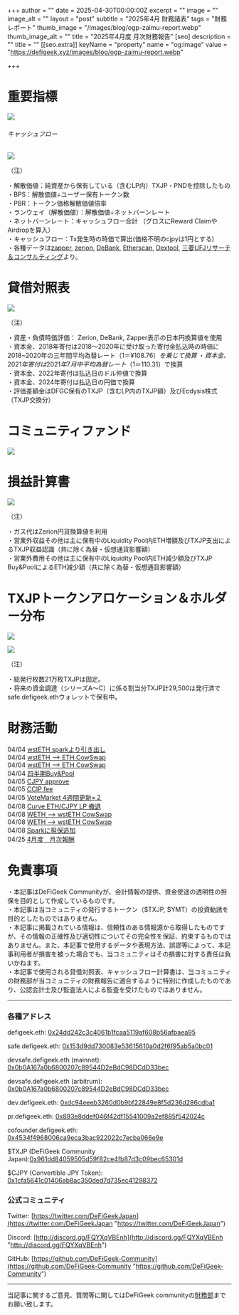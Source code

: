 
+++
author = ""
date = 2025-04-30T00:00:00Z
excerpt = ""
image = ""
image_alt = ""
layout = "post"
subtitle = "2025年4月 財務諸表"
tags = "財務レポート"
thumb_image = "/images/blog/ogp-zaimu-report.webp"
thumb_image_alt = ""
title = "2025年4月度 月次財務報告"
[seo]
description = ""
title = ""
[[seo.extra]]
keyName = "property"
name = "og:image"
value = "https://defigeek.xyz/images/blog/ogp-zaimu-report.webp"

+++

# 重要指標

![](/images/blog/25045.png)

###### キャッシュフロー

![](/images/blog/25041.png)


（注）


・解散価値：純資産から保有している（含むLP内）TXJP・PNDを控除したもの\
・BPS：解散価値÷ユーザー保有トークン数\
・PBR：トークン価格解散価値倍率\
・ランウェイ（解散価値）：解散価値÷ネットバーンレート\
・ネットバーンレート：キャッシュフロー合計 （グロスにReward ClaimやAirdropを算入）\
・キャッシュフロー：Tx発生時の時価で算出(価格不明のcjpyは1円とする)\
・各種データは[zapper](https://t.co/lzLYnn8VGj?amp=1), [zerion](https://app.zerion.io/), [DeBank](https://debank.com/), [Etherscan](https://etherscan.io/), [Dextool](https://www.dextools.io/app/ether/pair-explorer/0xa9166690c35d900a57d2ec132c58291bc0678944), [三菱UFJリサーチ＆コンサルティング](http://www.murc-kawasesouba.jp/fx/lastmonth.php)より。

#

# 貸借対照表

![](/images/blog/25042.png)


（注）

・資産・負債時価評価： Zerion, DeBank, Zapper表示の日本円換算値を使用\
・資本金、2018年寄付は2018～2020年に受け取った寄付金払込時の時価に2018~2020年の三年間平均為替レート（$1＝¥108.76）を乗じて換算\
・資本金、2021年寄付は2021年7月中平均為替レート（$1＝110.31）で換算\
・資本金、2022年寄付は払込日のドル仲値で換算\
・資本金、2024年寄付は払込日の円価で換算\
・評価差額金はDFGC保有のTXJP（含むLP内のTXJP額）及びEcdysis株式（TXJP交換分）  

#

# コミュニティファンド

![](/images/blog/25047.png)

#

# 損益計算書

![](/images/blog/25043.png)

（注）

・ガス代はZerion円貨換算値を利用\
・営業外収益その他は主に保有中のLiquidity Pool内ETH増額及びTXJP支出によるTXJP収益認識（共に除く為替・仮想通貨影響額）\
・営業外費用その他は主に保有中のLiquidity Pool内ETH減少額及びTXJP Buy\&PoolによるETH減少額（共に除く為替・仮想通貨影響額）

#

# TXJPトークンアロケーション＆ホルダー分布

![](/images/blog/25046.png)

![](/images/blog/25044.png)


（注）

・総発行枚数21万枚TXJPは固定。\
・将来の資金調達（シリーズA～C）に係る割当分TXJP計29,500は発行済でsafe.defigeek.ethウォレットで保有中。


#

# 財務活動

04/04	[wstETH sparkより引き出し](https://etherscan.io/tx/0xd1fcd2e2fe9884c7a5a0fe2397348758996397c38f35f4f2a3ecc4a4d991f255)  
04/04	[wstETH --> ETH CowSwap](https://etherscan.io/tx/0xcdecc11b3141b38f554c27921dee5ff8421d93c5189106b2acb13f0c0984da1b)  
04/04	[wstETH --> ETH CowSwap](https://etherscan.io/tx/0x11a3e2484ae6ffdf46b86e11c9182d6f405834892dc2d7fcd57c2cdacc00bbc4)  
04/04	[四半期Buy&Pool](https://etherscan.io/tx/0xc7bd89ceea605dbe1eeaf80d4e60fe170423f36ff944c4bdd5d2601aca8121c5)  
04/05	[CJPY approve](https://etherscan.io/tx/0x8eff57de98d43fc30edeca7962761f298a8d65c12beab6095af2f43202ac93a5)  
04/05	[CCIP fee](https://etherscan.io/tx/0xbb4bfb0d91fefff0ec8b4f3c4d36cd1ff28943fef590d30080ab888b0bb057cb)  
04/05	[VoteMarket 4週間更新×２](https://etherscan.io/tx/0xbb4bfb0d91fefff0ec8b4f3c4d36cd1ff28943fef590d30080ab888b0bb057cb)  
04/08	[Curve ETH/CJPY LP 撤退](https://etherscan.io/tx/0xdf82b57c33805bf1e723b989fdabf0b1a072cedbd4c97c3b36199adac5cfbdd3)  
04/08	[WETH --> wstETH CowSwap](https://etherscan.io/tx/0xab6a186dc5561684e735e8242eea209df75eb23b3cea68011871ce0932b4f541)  
04/08	[WETH --> wstETH CowSwap](https://etherscan.io/tx/0x553f692782b84a935108609c8140742c7108f1282910b883b78561618a648d30)  
04/08	[Sparkに担保追加](https://etherscan.io/tx/0x1924ec108d94ffab7a1a51e3b34791f99912f1137faa0a1bbc1cae25eae7dd22)  
04/25	[4月度　月次報酬](https://etherscan.io/tx/0x62361cfefdf547114e205d5c3656913f99809a8be15cfdefddfc8ef274cc52b3)  

# 免責事項

・本記事はDeFiGeek Communityが、会計情報の提供、資金使途の透明性の担保を目的として作成しているものです。\
・本記事は当コミュニティの発行するトークン（$TXJP, $YMT）の投資勧誘を目的としたものではありません。\
・本記事に掲載されている情報は、信頼性のある情報源から取得したものですが、その情報の正確性及び適切性についてその完全性を保証、約束するものではありません。また、本記事で使用するデータや表現方法、誤謬等によって、本記事利用者が損害を被った場合でも、当コミュニティはその損害に対する責任は負いかねます。\
・本記事で使用される貸借対照表、キャッシュフロー計算書は、当コミュニティの財務部が当コミュニティの財務報告に適合するように特別に作成したものであり、公認会計士及び監査法人による監査を受けたものではありません。

---

### 各種アドレス

defigeek.eth: [0x24dd242c3c4061b1fcaa5119af608b56afbaea95](https://etherscan.io/address/0x24dd242c3c4061b1fcaa5119af608b56afbaea95)

safe.defigeek.eth: [0x153d9dd730083e53615610a0d2f6f95ab5a0bc01](https://etherscan.io/address/0x153d9dd730083e53615610a0d2f6f95ab5a0bc01)

devsafe.defigeek.eth (mainnet): [0x0b0A167a0b6800207c89544D2eBdC98DCdD33bec](https://etherscan.io/address/0x0b0A167a0b6800207c89544D2eBdC98DCdD33bec)

devsafe.defigeek.eth (arbitrum): [0x0b0A167a0b6800207c89544D2eBdC98DCdD33bec](https://arbiscan.io/address/0x0b0A167a0b6800207c89544D2eBdC98DCdD33bec)

dev.defigeek.eth: [0xdc94eeeb3260d0b9bf22849e8f5d236d286cdba1](https://etherscan.io/address/0xdc94eeeb3260d0b9bf22849e8f5d236d286cdba1)

pr.defigeek.eth: [0x893e8ddef046f42df15541009a2ef885f542024c](https://etherscan.io/address/0x893e8ddef046f42df15541009a2ef885f542024c)

cofounder.defigeek.eth: [0x4534f4968006ca9eca3bac922022c7ecba066e9e](https://etherscan.io/address/0x4534f4968006ca9eca3bac922022c7ecba066e9e)

$TXJP (DeFiGeek Community Japan):[0x961dd84059505d59f82ce4fb87d3c09bec65301d](https://etherscan.io/token/0x961dd84059505d59f82ce4fb87d3c09bec65301d)

$CJPY (Convertible JPY Token): [0x1cfa5641c01406ab8ac350ded7d735ec41298372](https://etherscan.io/token/0x1cfa5641c01406ab8ac350ded7d735ec41298372)

### 公式コミュニティ

Twitter: [https://twitter.com/DeFiGeekJapan](https://twitter.com/DeFiGeekJapan "https://twitter.com/DeFiGeekJapan")

Discord: [http://discord.gg/FQYXqVBEnh](http://discord.gg/FQYXqVBEnh "http://discord.gg/FQYXqVBEnh")

GitHub: [https://github.com/DeFiGeek-Community](https://github.com/DeFiGeek-Community "https://github.com/DeFiGeek-Community")

---

当記事に関するご意見、質問等に関してはDeFiGeek communityの[財務部](https://discord.gg/CkM2cyTz8N)までお願い致します。

